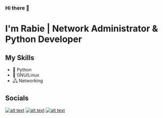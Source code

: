 ### Hi there 👋

<!--
**rabieboulmal/rabieboulmal** is a ✨ _special_ ✨ repository because its `README.md` (this file) appears on your GitHub profile.

Here are some ideas to get you started:

- 🔭 I’m currently working on ...
- 🌱 I’m currently learning ...
- 👯 I’m looking to collaborate on ...
- 🤔 I’m looking for help with ...
- 💬 Ask me about ...
- 📫 How to reach me: ...
- 😄 Pronouns: ...
- ⚡ Fun fact: ...
-->

# I'm Rabie | Network Administrator & Python Developer


## My Skills

- 🐍 Python
- 🐧 GNU/Linux
- 🖧 Networking

## Socials
[![alt text][1.1]][1]
[![alt text][2.2]][2]
[![alt text][3.3]][3]

[1.1]: http://i.imgur.com/tXSoThF.png
[2.2]: https://i.imgur.com/JSibq6F.png
[3.3]: https://i.imgur.com/v2vc2NV.png

[1]: https://twitter.com/EibarRabie
[2]: https://www.linkedin.com/in/rabieboulmal
[3]: https://www.instagram.com/rabie_goodman


